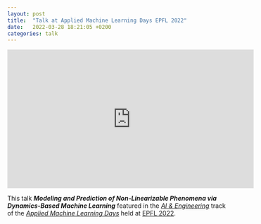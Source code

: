 ```yaml
---
layout: post
title:  "Talk at Applied Machine Learning Days EPFL 2022"
date:   2022-03-28 18:21:05 +0200
categories: talk
---
```


<iframe width="560" height="315" src="https://www.youtube.com/embed/hfpG20ngHFA" title="YouTube video player" frameborder="0" allow="accelerometer; autoplay; clipboard-write; encrypted-media; gyroscope; picture-in-picture" allowfullscreen></iframe>

This talk ***Modeling and Prediction of Non-Linearizable Phenomena via Dynamics-Based Machine Learning*** featured in the [*AI & Engineering*](https://appliedmldays.org/events/amld-epfl-2022/tracks/ai-engineering) track of the [*Applied Machine Learning Days*](https://www.appliedmldays.org) held at [EPFL 2022](https://appliedmldays.org/events/amld-epfl-2022). 